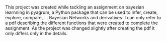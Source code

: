 This project was created while tackling an assignment on bayesian learnning in pyagrum, a Python package that can be used to infer, create, explore, compare, ... Bayesian Networks and derivatives.
I can only refer to a pdf describing the different functions that were created to complete the assignment. As the project was changed slightly after creating the pdf it only differs only in the details.

